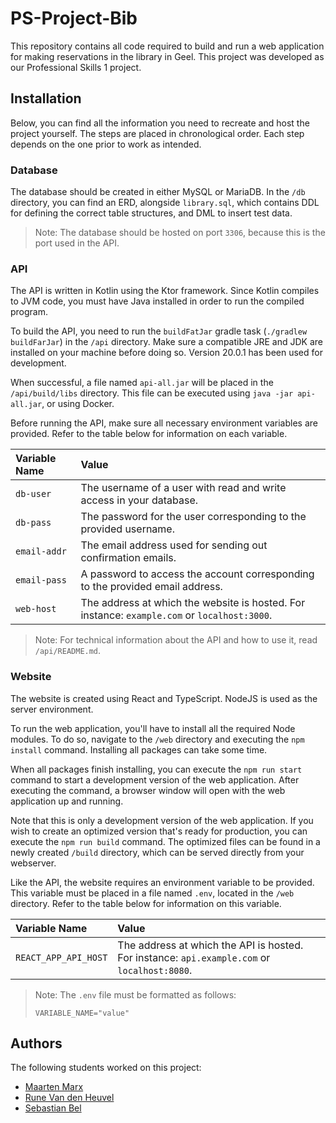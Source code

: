 # PS-Project-Bib

This repository contains all code required to build and run a web application for making reservations in the library in Geel. 
This project was developed as our Professional Skills 1 project.

## Installation

Below, you can find all the information you need to recreate and host the project yourself.
The steps are placed in chronological order. Each step depends on the one prior to work as intended.

### Database

The database should be created in either MySQL or MariaDB.
In the `/db` directory, you can find an ERD, alongside `library.sql`, 
which contains DDL for defining the correct table structures, and DML to insert test data.

> Note: The database should be hosted on port `3306`, because this is the port used in the API.

### API

The API is written in Kotlin using the Ktor framework. 
Since Kotlin compiles to JVM code, you must have Java installed in order to run the compiled program.

To build the API, you need to run the `buildFatJar` gradle task (`./gradlew buildFarJar`) in the `/api` directory.
Make sure a compatible JRE and JDK are installed on your machine before doing so. Version 20.0.1 has been used for development. 

When successful, a file named `api-all.jar` will be placed in the `/api/build/libs` directory.
This file can be executed using `java -jar api-all.jar`, or using Docker.

Before running the API, make sure all necessary environment variables are provided.
Refer to the table below for information on each variable.

| Variable Name | Value                                                                                        |
|:--------------|:---------------------------------------------------------------------------------------------|
| `db-user`     | The username of a user with read and write access in your database.                          |
| `db-pass`     | The password for the user corresponding to the provided username.                            |
| `email-addr`  | The email address used for sending out confirmation emails.                                  |
| `email-pass`  | A password to access the account corresponding to the provided email address.                |
| `web-host`    | The address at which the website is hosted. For instance: `example.com` or `localhost:3000`. |

> Note: For technical information about the API and how to use it, read `/api/README.md`.

### Website

The website is created using React and TypeScript. NodeJS is used as the server environment.

To run the web application, you'll have to install all the required Node modules. 
To do so, navigate to the `/web` directory and executing the `npm install` command. 
Installing all packages can take some time.

When all packages finish installing, you can execute the `npm run start` command to start a development version of the web application. 
After executing the command, a browser window will open with the web application up and running.

Note that this is only a development version of the web application. 
If you wish to create an optimized version that's ready for production, you can execute the `npm run build` command. 
The optimized files can be found in a newly created `/build` directory, which can be served directly from your webserver.

Like the API, the website requires an environment variable to be provided. 
This variable must be placed in a file named `.env`, located in the `/web` directory.
Refer to the table below for information on this variable.

| Variable Name        | Value                                                                                        |
|:---------------------|:---------------------------------------------------------------------------------------------|
| `REACT_APP_API_HOST` | The address at which the API is hosted. For instance: `api.example.com` or `localhost:8080`. |

> Note: The `.env` file must be formatted as follows:
> ```
> VARIABLE_NAME="value"
> ```

## Authors
The following students worked on this project:
- [Maarten Marx](https://github.com/Maarten-Marx)
- [Rune Van den Heuvel](https://www.github.com/VanDenHeuvelRune)
- [Sebastian Bel](https://github.com/Sebastian-Bel)

